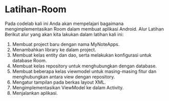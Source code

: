 # Latihan-Room
Pada codelab kali ini Anda akan mempelajari bagaimana mengimplementasikan Room dalam membuat aplikasi Android. 
Alur Latihan
Berikut alur yang akan kita lakukan dalam latihan kali ini:

1. Membuat project baru dengan nama MyNoteApps.
2. Menambahkan library ke dalam project.
3. Membuat kelas entity dan dao, serta melakukan konfigurasi untuk database Room.
4. Membuat kelas repository untuk menghubungkan dengan database.
5. Membuat beberapa kelas viewmodel untuk masing-masing fitur dan menghubungkan antara view dengan repository.
6. Mengatur tampilan pada berkas layout XML.
7. Mengimplementasikan ViewModel ke dalam Activity.
8. Menjalankan aplikasi.

